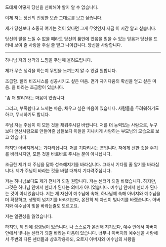 도대체 어떻게 당신을 신뢰해야 할지 알 수 없습니다.

이제 저는 당신의 진정한 모습 그대로를 보고 싶습니다.

제가 당신보다 소중히 여기는 것이 있다면 그게 무엇인지 지금 이 시간 알고 싶습니다.

당신의 팔을 느낄 수 없을 때라도 당신의 품안에 있음을 믿을 수 있는 믿음과 당신을 드러내 보여 줄 사랑을 주실 줄 믿고 나아갑니다. 당신을 사랑합니다.

---
하나님 저의 생각과 느낌을 주님께 올려드립니다.

제가 무슨 생각을 하는지 무엇을 느끼는지 알 수 있길 원합니다.

조급함. 빨리 비즈니스를 성공시키고 싶은 마음.
먼가 자기다움의 확신을 얻고 싶은 마음.
을 바라는 조급함이 있습니다.

'좀 더 빨리'라는 마음이 있습니다.

그리고, 
부족함다고 느끼는 마음, 채우고 싶은 마음이 있습니다.
사람들을 두려워하기도 하고, 무시하기도 합니다.

주님 저는 주님이 이 모든 것을 채워주시길 바랍니다.
저를 더 능력있는 사람으로, 누구보다 앞선사람으로 만들어줄
남들보다 아들을 지나치게 사랑하는 부모님의 모습으로 보고 있습니다.

하지만 아버지께서는 기다리십니다.
저를 기다리시는 분입니다. 저에게 선한 것을 주기를 바라시지만,
모든 것을 바로바로 주시는 분이 아니십니다.

조급한 제가 더 주님을 닮아 성숙해지기를 바라십니다.
그래서 기다릴 줄 알기를 바라십니다.
제가 주님이 바라는 것을 바랄 때까지 기다려주십니다.

저는 하나님보다도 제가 전체가 되길 원합니다.
저는 센터가 되길 바랬습니다. 하지만, 그것은 하나님 안에서 센터가 된다는 의미가 아니었습니다. 예수님 안에서 센터가 된다는 것이 아니었습니다.
저는 제 자신이 예수님에 속해, 하나님꼐 속해 아버지와 예수님을 더 확장하고, 생명이 넘치기를 바라기보다, 온전히 제 자신이 빛나기를 바랬습니다. 
아버지와 예수님이 빛을 바라는줄도 모르고요.

저는 일관성을 잃었습니다.


하지만, 제 안에 성령님이 있습니다.
나 스스로가 온전해 지기보다, 예수 안에서 아버지 안에서 빛나는 센터가 되길 바라는 마음이 있습니다.
너무나 아버지와 예수님을 사랑해서 주변의 다른 센터들과 상호작용하되, 
오로지 아버지와 예수님의 사랑을 